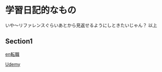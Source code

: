 # 学習日記的なもの
いや～リファレンスぐらいあとから見返せるようにしときたいじゃん？
以上

## Section1
[en転職](https://employment.en-japan.com/engineerhub/entry/2019/08/06/103000#s2)

[Udemy](https://udemy.benesse.co.jp/development/ios/flutter-intro.html)
